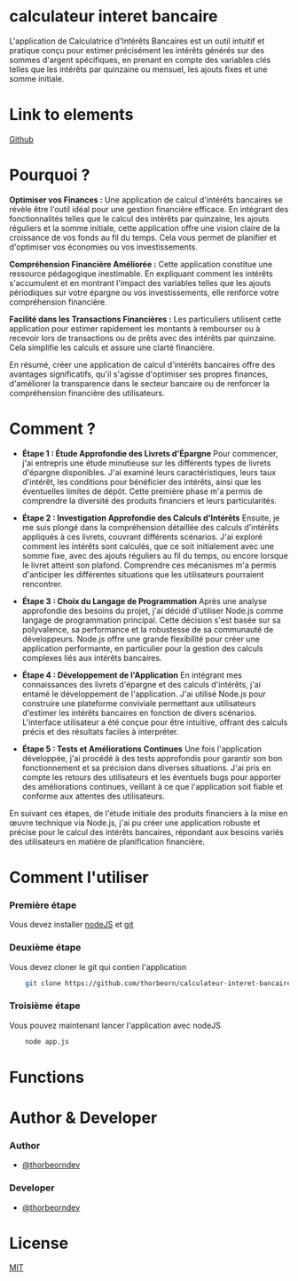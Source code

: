 # calculateur interet bancaire
L'application de Calculatrice d'Intérêts Bancaires est un outil intuitif et pratique conçu pour estimer précisément les intérêts générés sur des sommes d'argent spécifiques, en prenant en compte des variables clés telles que les intérêts par quinzaine ou mensuel, les ajouts fixes et une somme initiale.

# Link to elements
[Github](https://github.com/thorbeorn/calculateur-interet-bancaire)

# Pourquoi ?
**Optimiser vos Finances :** Une application de calcul d'intérêts bancaires se révèle être l'outil idéal pour une gestion financière efficace. En intégrant des fonctionnalités telles que le calcul des intérêts par quinzaine, les ajouts réguliers et la somme initiale, cette application offre une vision claire de la croissance de vos fonds au fil du temps. Cela vous permet de planifier et d'optimiser vos économies ou vos investissements.

**Compréhension Financière Améliorée :** Cette application constitue une ressource pédagogique inestimable. En expliquant comment les intérêts s'accumulent et en montrant l'impact des variables telles que les ajouts périodiques sur votre épargne ou vos investissements, elle renforce votre compréhension financière.

**Facilité dans les Transactions Financières :** Les particuliers utilisent cette application pour estimer rapidement les montants à rembourser ou à recevoir lors de transactions ou de prêts avec des intérêts par quinzaine. Cela simplifie les calculs et assure une clarté financière.

En résumé, créer une application de calcul d'intérêts bancaires offre des avantages significatifs, qu'il s'agisse d'optimiser ses propres finances, d'améliorer la transparence dans le secteur bancaire ou de renforcer la compréhension financière des utilisateurs.

# Comment ?
- **Étape 1 : Étude Approfondie des Livrets d'Épargne**
Pour commencer, j'ai entrepris une étude minutieuse sur les différents types de livrets d'épargne disponibles. J'ai examiné leurs caractéristiques, leurs taux d'intérêt, les conditions pour bénéficier des intérêts, ainsi que les éventuelles limites de dépôt. Cette première phase m'a permis de comprendre la diversité des produits financiers et leurs particularités.

- **Étape 2 : Investigation Approfondie des Calculs d'Intérêts**
Ensuite, je me suis plongé dans la compréhension détaillée des calculs d'intérêts appliqués à ces livrets, couvrant différents scénarios. J'ai exploré comment les intérêts sont calculés, que ce soit initialement avec une somme fixe, avec des ajouts réguliers au fil du temps, ou encore lorsque le livret atteint son plafond. Comprendre ces mécanismes m'a permis d'anticiper les différentes situations que les utilisateurs pourraient rencontrer.

- **Étape 3 : Choix du Langage de Programmation**
Après une analyse approfondie des besoins du projet, j'ai décidé d'utiliser Node.js comme langage de programmation principal. Cette décision s'est basée sur sa polyvalence, sa performance et la robustesse de sa communauté de développeurs. Node.js offre une grande flexibilité pour créer une application performante, en particulier pour la gestion des calculs complexes liés aux intérêts bancaires.

- **Étape 4 : Développement de l'Application**
En intégrant mes connaissances des livrets d'épargne et des calculs d'intérêts, j'ai entamé le développement de l'application. J'ai utilisé Node.js pour construire une plateforme conviviale permettant aux utilisateurs d'estimer les intérêts bancaires en fonction de divers scénarios. L'interface utilisateur a été conçue pour être intuitive, offrant des calculs précis et des résultats faciles à interpréter.

- **Étape 5 : Tests et Améliorations Continues**
Une fois l'application développée, j'ai procédé à des tests approfondis pour garantir son bon fonctionnement et sa précision dans diverses situations. J'ai pris en compte les retours des utilisateurs et les éventuels bugs pour apporter des améliorations continues, veillant à ce que l'application soit fiable et conforme aux attentes des utilisateurs.

En suivant ces étapes, de l'étude initiale des produits financiers à la mise en œuvre technique via Node.js, j'ai pu créer une application robuste et précise pour le calcul des intérêts bancaires, répondant aux besoins variés des utilisateurs en matière de planification financière.

# Comment l'utiliser
### Première étape
Vous devez installer [nodeJS](https://nodejs.org/en/download/current) et [git](https://github.com/git-guides/install-git)

### Deuxième étape
Vous devez cloner le git qui contien l'application
```bash
    git clone https://github.com/thorbeorn/calculateur-interet-bancaire.git
```

### Troisième étape
Vous pouvez maintenant lancer l'application avec nodeJS
```bash
    node app.js
```

# Functions

# Author & Developer
### Author
- [@thorbeorndev](https://github.com/thorbeorndev)
### Developer
- [@thorbeorndev](https://github.com/thorbeorndev)

# License
[MIT](https://choosealicense.com/licenses/mit/)
